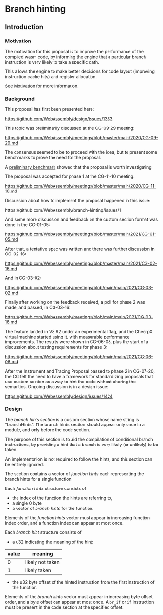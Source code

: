 # Branch hinting

## Introduction

### Motivation

The motivation for this proposal is to improve the performance of the compiled wasm
code, by informing the engine that a particular branch instruction is very likely to take
a specific path.

This allows the engine to make better decisions for code layout (improving instruction cache hits)
and register allocation.

See [Motivation](/proposals/branch-hinting/Motivation.md) for more information.


### Background

This proposal has first been presented here:

https://github.com/WebAssembly/design/issues/1363

This topic was preliminarily discussed at the CG-09-29 meeting:

https://github.com/WebAssembly/meetings/blob/master/main/2020/CG-09-29.md

The consensus seemed to be to proceed with the idea, but to present some benchmarks
to prove the need for the proposal.

A [preliminary benchmark](/benchmarks) showed that the proposal is worth investigating

The proposal was accepted for phase 1 at the CG-11-10 meeting:

https://github.com/WebAssembly/meetings/blob/master/main/2020/CG-11-10.md

Discussion about how to implement the proposal happened in this issue:

https://github.com/WebAssembly/branch-hinting/issues/1

And some more discussion and feedback on the custom section format was done in the CG-01-05:

https://github.com/WebAssembly/meetings/blob/master/main/2021/CG-01-05.md

After that, a tentative spec was written and there was further discussion in CG-02-16:

https://github.com/WebAssembly/meetings/blob/master/main/2021/CG-02-16.md

And in CG-03-02:

https://github.com/WebAssembly/meetings/blob/main/main/2021/CG-03-02.md

Finally after working on the feedback received, a poll for phase 2 was made, and passed, in CG-03-16:

https://github.com/WebAssembly/meetings/blob/main/main/2021/CG-03-16.md

The feature landed in V8 92 under an experimental flag, and the CheerpX virtual machine started using it,
with measurable performance improvements. The results were shown in CG-06-08, plus the start of
a discussion about testing requirements for phase 3:

https://github.com/WebAssembly/meetings/blob/main/main/2021/CG-06-08.md

After the Instrument and Tracing Proposal passed to phase 2 in CG-07-20, the CG felt the need to
have a framework for standardizing proposals that use custom section as a way to hint the code
without altering the semantics. Ongoing discussion is in a design issue:

https://github.com/WebAssembly/design/issues/1424

### Design

The *branch hints section* is a custom section whose name string is "branchHints".
The branch hints section should appear only once in a module, and only before the code section.

The purpose of this section is to aid the compilation of conditional branch instructions,
by providing a hint that a branch is very likely (or unlikely) to be taken.

An implementation is not required to follow the hints, and this section can be entirely ignored.

The section contains a vector of *function hints* each representing the branch hints for a single function.

Each *function hints* structure consists of

* the index of the function the hints are referring to,
* a single 0 byte
* a vector of *branch hints* for the function.

Elements of the *function hints* vector must appear in increasing function index order,
and a function index can appear at most once.

Each *branch hint* structure consists of

* a u32 indicating the meaning of the hint:

| value | meaning           |
|-------|-------------------|
| 0     | likely not taken  |
| 1     | likely  taken     |

* the u32 byte offset of the hinted instruction from the first instruction of the function.

Elements of the *branch hints* vector must appear in increasing byte offset order,
and a byte offset can appear at most once. A `br_if` or `if` instruction must be present
in the code section at the specified offset.

